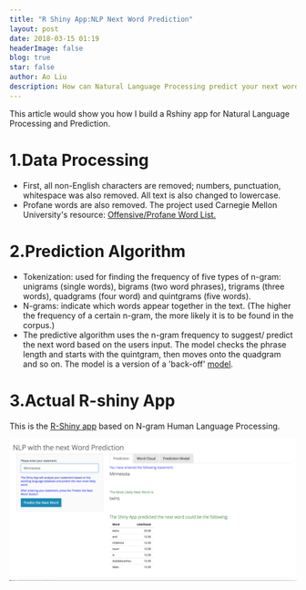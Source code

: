 ```yaml
---
title: "R Shiny App:NLP Next Word Prediction"
layout: post
date: 2018-03-15 01:19
headerImage: false
blog: true
star: false
author: Ao Liu
description: How can Natural Language Processing predict your next word
---
```


This article would show you how I build a Rshiny app for Natural Language Processing and Prediction.

# 1.Data Processing
* First, all non-English characters are removed; numbers, punctuation, whitespace was also removed. All text is also changed to lowercase.
* Profane words are also removed. The project used Carnegie Mellon University's resource: [Offensive/Profane Word List.](https://www.cs.cmu.edu/~biglou/resources/bad-words.txt)
# 2.Prediction Algorithm
* Tokenization: used for finding the frequency of five types of n-gram: unigrams (single words), bigrams (two word phrases), trigrams (three words), quadgrams (four word) and quintgrams (five words).
* N-grams: indicate which words appear together in the text. (The higher the frequency of a certain n-gram, the more likely it is to be found in the corpus.)
* The predictive algorithm uses the n-gram frequency to suggest/ predict the next word based on the users input. The model checks the phrase length and starts with the quintgram, then moves onto the quadgram and so on. The model is a version of a 'back-off' [model](https://en.wikipedia.org/wiki/Katz%27s_back-off_model).
# 3.Actual R-shiny App
This is the [R-Shiny app](https://austin-liu.shinyapps.io/NLPNextWordPredicition/) based on N-gram Human Language Processing.

![Test Image](https://github.com/aoliu95/aoliu95.github.io/raw/master/assets/images/NLP.png)



